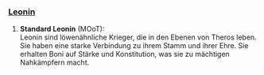 
### [**Leonin**](http://dnd5e.wikidot.com/lineage:leonin)  

1. **Standard Leonin** (MOoT):  
   Leonin sind löwenähnliche Krieger, die in den Ebenen von Theros leben. Sie haben eine starke Verbindung zu ihrem Stamm und ihrer Ehre. Sie erhalten Boni auf Stärke und Konstitution, was sie zu mächtigen Nahkämpfern macht.